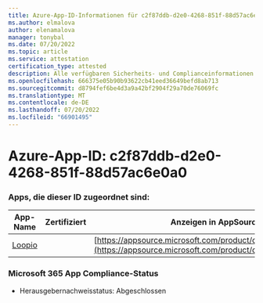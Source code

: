 ```yaml
---
title: Azure-App-ID-Informationen für c2f87ddb-d2e0-4268-851f-88d57ac6e0a0
ms.author: elmalova
author: elenamalova
manager: tonybal
ms.date: 07/20/2022
ms.topic: article
ms.service: attestation
certification_type: attested
description: Alle verfügbaren Sicherheits- und Complianceinformationen für c2f87ddb-d2e0-4268-851f-88d57ac6e0a0.
ms.openlocfilehash: 666375e05b90b93622cb41eed36649befd8ab713
ms.sourcegitcommit: d8794fef6be4d3a9a42bf2904f29a70de76069fc
ms.translationtype: MT
ms.contentlocale: de-DE
ms.lasthandoff: 07/20/2022
ms.locfileid: "66901495"
---
```

# <a name="azure-app-id-c2f87ddb-d2e0-4268-851f-88d57ac6e0a0"></a>Azure-App-ID: c2f87ddb-d2e0-4268-851f-88d57ac6e0a0


### <a name="apps-associated-with-this-id"></a>Apps, die dieser ID zugeordnet sind:
| **App-Name** | **Zertifiziert** | **Anzeigen in AppSource** |
|--------------|---------------|-----------------------|
| [Loopio](../forward/WA200004103.md) |  | [https://appsource.microsoft.com/product/office/WA200004103](https://appsource.microsoft.com/product/office/WA200004103) |

### <a name="microsoft-365-app-compliance-status"></a>Microsoft 365 App Compliance-Status
- Herausgebernachweisstatus: Abgeschlossen
